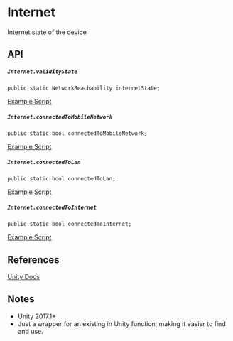 # Internet
Internet state of the device

## API
##### `Internet.validityState`
`public static NetworkReachability internetState;`

[Example Script](../../../Assets/UnityMobileModuleDemo/Internet/DisplayInternetState.cs)

##### `Internet.connectedToMobileNetwork`
`public static bool connectedToMobileNetwork;`

[Example Script](../../../Assets/UnityMobileModuleDemo/Internet/DisplayMobileConnection.cs)

##### `Internet.connectedToLan`
`public static bool connectedToLan;`

[Example Script](../../../Assets/UnityMobileModuleDemo/Internet/DisplayIfLanConnection.cs)

##### `Internet.connectedToInternet`
`public static bool connectedToInternet;`

[Example Script](../../../Assets/UnityMobileModuleDemo/Internet/DisplayIfConnectedToInternet.cs)

## References
[Unity Docs](https://docs.unity3d.com/2017.1/Documentation/ScriptReference/Application-internetReachability.html)

## Notes
* Unity 2017.1+
* Just a wrapper for an existing in Unity function, making it easier to find and use.